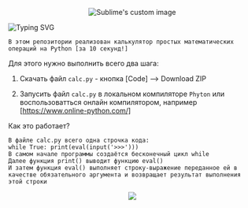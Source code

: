 <p align="center">
  <img src="https://github.com/philt27/Python-Calculator/assets/124879514/7a42e094-1a7c-4c47-95b8-a391209b82af" alt="Sublime's custom image"/>
</p>


![Typing SVG](https://readme-typing-svg.herokuapp.com?color=%2336BCF7&lines=Калькулятор+за+10+секунд)


```
В этом репозитории реализован калькулятор простых математических операций на Python [за 10 секунд!]
```

Для этого нужно выполнить всего два шага:

1) Скачать файл  ``` calc.py ``` -  кнопка [Code] --> Download ZIP

2) Запусить файл  ``` calc.py ``` в локальном компиляторе ``` Phyton ``` или воспользоватться онлайн компилятором, например [https://www.online-python.com/]

Как это работает?
```
В файле calc.py всего одна строчка кода:
while True: print(eval(input('>>>')))
В самом начале программы создаётся бесконечный цикл while
Далее функция print() выводит функцию eval()
И затем функция eval() выполняет строку-выражение переданное ей в качестве обязательного аргумента и возвращает результат выполнения этой строки
```
<p align="center">
  <img src="https://github.com/philt27/Python-Calculator/assets/124879514/12bdf3a4-eb30-479f-b806-e2f1d6706c72"/>
</p>

